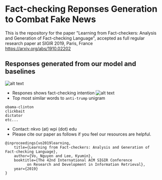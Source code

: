 # Fact-checking Reponses Generation to Combat Fake News
This is the repository for the paper "Learning from Fact-checkers: Analysis and Generation of Fact-checking Language", accepted as full regular research paper at SIGIR 2019, Paris, France
https://arxiv.org/abs/1910.02202

## Responses generated from our model and baselines
![alt text](https://github.com/nguyenvo09/LearningFromFactCheckers/blob/master/images/generated_respones.png)
- Respones shows fact-checking intention
![alt text](https://github.com/nguyenvo09/LearningFromFactCheckers/blob/master/images/similar_words.png)
- Top most similar words to `anti-trump` unigram
```
obama-clinton
clickbait
dictator
etc...
```

* Contact: nkvo (at) wpi (dot) edu
* Please cite our paper as follows if you feel our resources are helpful. 
```
@inproceedings{vo2019learning,
	title={Learning from Fact-checkers: Analysis and Generation of Fact-checking Language},
	author={Vo, Nguyen and Lee, Kyumin},
	booktitle={The 42nd International ACM SIGIR Conference 
		  on Research and Development in Information Retrieval},
	year={2019}
}
```

